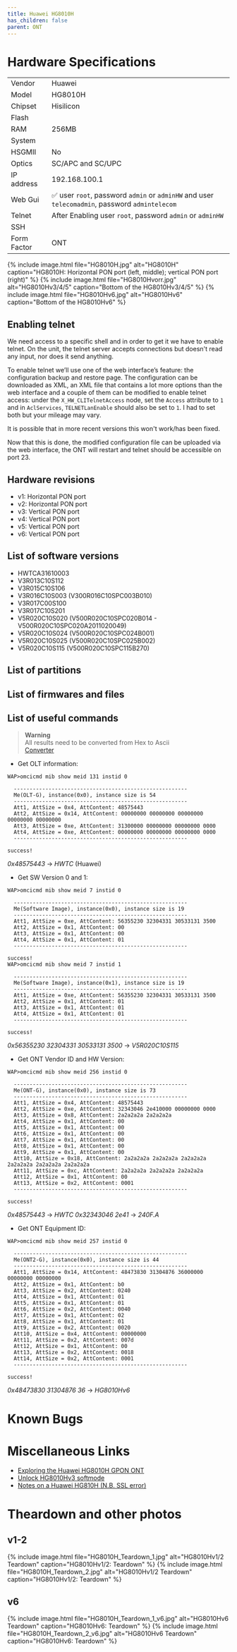 ```yaml
---
title: Huawei HG8010H 
has_children: false
parent: ONT
---
```


# Hardware Specifications

|             |                                                                                                |
| ----------- | ---------------------------------------------------------------------------------------------- |
| Vendor      | Huawei                                                                                         |
| Model       | HG8010H                                                                                        |
| Chipset     | Hisilicon                                                                                      |
| Flash       |                                                                                                |
| RAM         | 256MB                                                                                          |
| System      |                                                                                                |
| HSGMII      | No                                                                                             |
| Optics      | SC/APC and SC/UPC                                                                              |
| IP address  | 192.168.100.1                                                                                  |
| Web Gui     | ✅ user `root`, password `admin` or `adminHW` and user `telecomadmin`, password `admintelecom` |
| Telnet      | After Enabling user `root`, password `admin` or `adminHW`                                      |
| SSH         |                                                                                                |
| Form Factor | ONT                                                                                            |


{% include image.html file="HG8010H.jpg"  alt="HG8010H" caption="HG8010H: Horizontal PON port (left, middle); vertical PON port (right)" %}
{% include image.html file="HG8010Hvorr.jpg"  alt="HG8010Hv3/4/5" caption="Bottom of the HG8010Hv3/4/5" %}
{% include image.html file="HG8010Hv6.jpg"  alt="HG8010Hv6" caption="Bottom of the HG8010Hv6" %}

## Enabling telnet

We need access to a specific shell and in order to get it we have to enable telnet. On the unit, the telnet server accepts connections but doesn't read any input, nor does it send anything.

To enable telnet we’ll use one of the web interface’s feature: the configuration backup and restore page. The configuration can be downloaded as XML, an XML file that contains a lot more options than the web interface and a couple of them can be modified to enable telnet access: under the `X_HW_CLITelnetAccess` node, set the `Access` attribute to `1` and in `AclServices`, `TELNETLanEnable` should also be set to `1`. I had to set both but your mileage may vary. 

It is possible that in more recent versions this won't work/has been fixed.

Now that this is done, the modified configuration file can be uploaded via the web interface, the ONT will restart and telnet should be accessible on port 23.

## Hardware revisions
- v1: Horizontal PON port 
- v2: Horizontal PON port 
- v3: Vertical PON port
- v4: Vertical PON port
- v5: Vertical PON port
- v6: Vertical PON port

## List of software versions

- HWTCA31610003
- V3R013C10S112
- V3R015C10S106
- V3R016C10S003 (V300R016C10SPC003B010)
- V3R017C00S100
- V3R017C10S201
- V5R020C10S020 (V500R020C10SPC020B014 - V500R020C10SPC020A2011020049)
- V5R020C10S024 (V500R020C10SPC024B001)
- V5R020C10S025 (V500R020C10SPC025B002)
- V5R020C10S115 (V500R020C10SPC115B270)

## List of partitions
## List of firmwares and files
## List of useful commands

> **Warning**  
> All results need to be converted from Hex to Ascii  
> [Converter](ascii-hex)

- Get OLT information:

```
WAP>omcicmd mib show meid 131 instid 0

  -------------------------------------------------------
  Me(OLT-G), instance(0x0), instance size is 54
  -------------------------------------------------------
  Att1, AttSize = 0x4, AttContent: 48575443
  Att2, AttSize = 0x14, AttContent: 00000000 00000000 00000000 00000000 00000000
  Att3, AttSize = 0xe, AttContent: 31300000 00000000 00000000 0000
  Att4, AttSize = 0xe, AttContent: 00000000 00000000 00000000 0000
  -------------------------------------------------------

success!
```
*0x48575443* → *HWTC* (Huawei)

- Get SW Version 0 and 1:

```
WAP>omcicmd mib show meid 7 instid 0

  -------------------------------------------------------
  Me(Software Image), instance(0x0), instance size is 19
  -------------------------------------------------------
  Att1, AttSize = 0xe, AttContent: 56355230 32304331 30533131 3500
  Att2, AttSize = 0x1, AttContent: 00
  Att3, AttSize = 0x1, AttContent: 00
  Att4, AttSize = 0x1, AttContent: 01
  -------------------------------------------------------

success!
WAP>omcicmd mib show meid 7 instid 1

  -------------------------------------------------------
  Me(Software Image), instance(0x1), instance size is 19
  -------------------------------------------------------
  Att1, AttSize = 0xe, AttContent: 56355230 32304331 30533131 3500
  Att2, AttSize = 0x1, AttContent: 01
  Att3, AttSize = 0x1, AttContent: 01
  Att4, AttSize = 0x1, AttContent: 01
  -------------------------------------------------------

success!
```
*0x56355230 32304331 30533131 3500* → *V5R020C10S115*

- Get ONT Vendor ID and HW Version:

```
WAP>omcicmd mib show meid 256 instid 0

  -------------------------------------------------------
  Me(ONT-G), instance(0x0), instance size is 73
  -------------------------------------------------------
  Att1, AttSize = 0x4, AttContent: 48575443
  Att2, AttSize = 0xe, AttContent: 32343046 2e410000 00000000 0000
  Att3, AttSize = 0x8, AttContent: 2a2a2a2a 2a2a2a2a
  Att4, AttSize = 0x1, AttContent: 00
  Att5, AttSize = 0x1, AttContent: 00
  Att6, AttSize = 0x1, AttContent: 00
  Att7, AttSize = 0x1, AttContent: 00
  Att8, AttSize = 0x1, AttContent: 00
  Att9, AttSize = 0x1, AttContent: 00
  Att10, AttSize = 0x18, AttContent: 2a2a2a2a 2a2a2a2a 2a2a2a2a 2a2a2a2a 2a2a2a2a 2a2a2a2a
  Att11, AttSize = 0xc, AttContent: 2a2a2a2a 2a2a2a2a 2a2a2a2a
  Att12, AttSize = 0x1, AttContent: 00
  Att13, AttSize = 0x2, AttContent: 0001
  -------------------------------------------------------

success!
```

*0x48575443* → *HWTC*
*0x32343046 2e41* → *240F.A*

- Get ONT Equipment ID:

```
WAP>omcicmd mib show meid 257 instid 0

  -------------------------------------------------------
  Me(ONT2-G), instance(0x0), instance size is 44
  -------------------------------------------------------
  Att1, AttSize = 0x14, AttContent: 48473830 31304876 36000000 00000000 00000000
  Att2, AttSize = 0x1, AttContent: b0
  Att3, AttSize = 0x2, AttContent: 0240
  Att4, AttSize = 0x1, AttContent: 01
  Att5, AttSize = 0x1, AttContent: 01
  Att6, AttSize = 0x2, AttContent: 0040
  Att7, AttSize = 0x1, AttContent: 02
  Att8, AttSize = 0x1, AttContent: 01
  Att9, AttSize = 0x2, AttContent: 0020
  Att10, AttSize = 0x4, AttContent: 00000000
  Att11, AttSize = 0x2, AttContent: 007d
  Att12, AttSize = 0x1, AttContent: 00
  Att13, AttSize = 0x2, AttContent: 0018
  Att14, AttSize = 0x2, AttContent: 0001
  -------------------------------------------------------

success!
```

*0x48473830 31304876 36* → *HG8010Hv6*

# Known Bugs
# Miscellaneous Links

- [Exploring the Huawei HG8010H GPON ONT](https://www.linux.it/~md/text/gpon-sha2017.pdf)
- [Unlock HG8010Hv3 softmode](https://lafibre.info/orange-installation/unlock-hg8010gv3-softmode/)
- [Notes on a Huawei HG810H (N.B. SSL error)](https://umbriel.fr/blog/Notes_on_a_Huawei_HG8010H.html)


# Theardown and other photos

## v1-2

{% include image.html file="HG8010H_Teardown_1.jpg"  alt="HG8010Hv1/2 Teardown" caption="HG8010Hv1/2: Teardown" %}
{% include image.html file="HG8010H_Teardown_2.jpg"  alt="HG8010Hv1/2 Teardown" caption="HG8010Hv1/2: Teardown" %}

## v6

{% include image.html file="HG8010H_Teardown_1_v6.jpg"  alt="HG8010Hv6 Teardown" caption="HG8010Hv6: Teardown" %}
{% include image.html file="HG8010H_Teardown_2_v6.jpg"  alt="HG8010Hv6 Teardown" caption="HG8010Hv6: Teardown" %}


